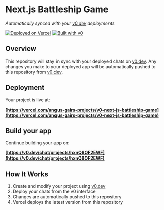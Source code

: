 # Next.js Battleship Game

*Automatically synced with your [v0.dev](https://v0.dev) deployments*

[![Deployed on Vercel](https://img.shields.io/badge/Deployed%20on-Vercel-black?style=for-the-badge&logo=vercel)](https://vercel.com/angus-gairs-projects/v0-next-js-battleship-game)
[![Built with v0](https://img.shields.io/badge/Built%20with-v0.dev-black?style=for-the-badge)](https://v0.dev/chat/projects/hxnQ8OF2EWF)

## Overview

This repository will stay in sync with your deployed chats on [v0.dev](https://v0.dev).
Any changes you make to your deployed app will be automatically pushed to this repository from [v0.dev](https://v0.dev).

## Deployment

Your project is live at:

**[https://vercel.com/angus-gairs-projects/v0-next-js-battleship-game](https://vercel.com/angus-gairs-projects/v0-next-js-battleship-game)**

## Build your app

Continue building your app on:

**[https://v0.dev/chat/projects/hxnQ8OF2EWF](https://v0.dev/chat/projects/hxnQ8OF2EWF)**

## How It Works

1. Create and modify your project using [v0.dev](https://v0.dev)
2. Deploy your chats from the v0 interface
3. Changes are automatically pushed to this repository
4. Vercel deploys the latest version from this repository